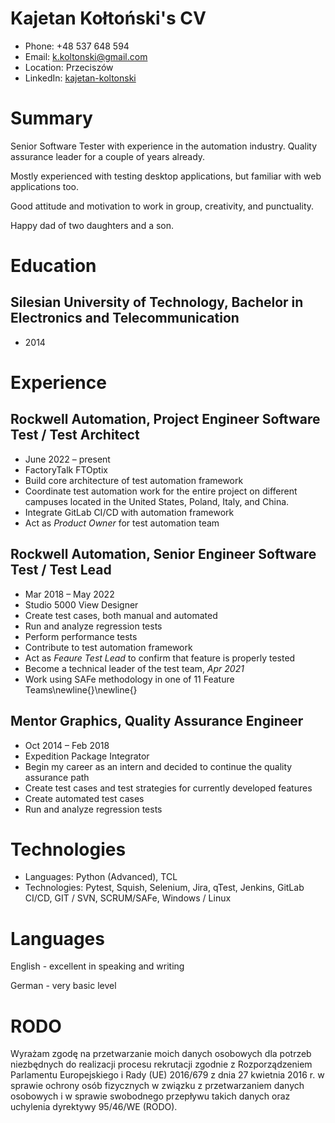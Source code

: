 # Kajetan Kołtoński's CV

- Phone: +48 537 648 594
- Email: [k.koltonski@gmail.com](mailto:k.koltonski@gmail.com)
- Location: Przeciszów
- LinkedIn: [kajetan-koltonski](https://linkedin.com/in/kajetan-koltonski)


# Summary

Senior Software Tester with experience in the automation industry. Quality assurance leader for a couple of years already.

Mostly experienced with testing desktop applications, but familiar with web applications too.

Good attitude and motivation to work in group, creativity, and punctuality.

Happy dad of two daughters and a son.

# Education

## Silesian University of Technology, Bachelor in Electronics and Telecommunication

- 2014

# Experience

## Rockwell Automation, Project Engineer Software Test / Test Architect

- June 2022 – present
- FactoryTalk FTOptix
- Build core architecture of test automation framework
- Coordinate test automation work for the entire project on different campuses located in the United States, Poland, Italy, and China.
- Integrate GitLab CI/CD with automation framework
- Act as *Product Owner* for test automation team

## Rockwell Automation, Senior Engineer Software Test / Test Lead

- Mar 2018 – May 2022
- Studio 5000 View Designer
- Create test cases, both manual and automated
- Run and analyze regression tests
- Perform performance tests
- Contribute to test automation framework
- Act as *Feaure Test Lead* to confirm that feature is properly tested
- Become a technical leader of the test team, *Apr 2021*
- Work using SAFe methodology in one of 11 Feature Teams\newline{}\newline{}

## Mentor Graphics, Quality Assurance Engineer

- Oct 2014 – Feb 2018
- Expedition Package Integrator
- Begin my career as an intern and decided to continue the quality assurance path
- Create test cases and test strategies for currently developed features
- Create automated test cases
- Run and analyze regression tests

# Technologies

- Languages: Python (Advanced), TCL
- Technologies: Pytest, Squish, Selenium, Jira, qTest, Jenkins, GitLab CI/CD, GIT / SVN, SCRUM/SAFe, Windows / Linux
# Languages

English - excellent in speaking and writing

German - very basic level

# RODO

Wyrażam zgodę na przetwarzanie moich danych osobowych dla potrzeb niezbędnych do realizacji procesu rekrutacji zgodnie z Rozporządzeniem Parlamentu Europejskiego i Rady (UE) 2016/679 z dnia 27 kwietnia 2016 r. w sprawie ochrony osób fizycznych w związku z przetwarzaniem danych osobowych i w sprawie swobodnego przepływu takich danych oraz uchylenia dyrektywy 95/46/WE (RODO).

